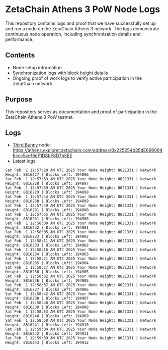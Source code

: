 # ZetaChain Athens 3 PoW Node Logs
This repository contains logs and proof that we have successfully set up and run a node on the ZetaChain Athens 3 network. The logs demonstrate continuous node operation, including synchronization details and performance.

## Contents
- Node setup information
- Synchronization logs with block height details
- Ongoing proof of work logs to verify active participation in the ZetaChain network

## Purpose
This repository serves as documentation and proof of participation in the ZetaChain Athens 3 PoW testnet.

## Logs

- [Third Bunny](https://thirdbunny.xyz/) node: https://athens.explorer.zetachain.com/address/0x225254d35dE666064Eccc5ce16eF1D8bF8D7b5EE
- Latest logs:
```
Sat Feb  1 12:57:28 AM UTC 2025 Your Node Height: 8621331 | Network Height: 8816227 | Blocks Left: 194896
Sat Feb  1 12:57:33 AM UTC 2025 Your Node Height: 8621331 | Network Height: 8816228 | Blocks Left: 194897
Sat Feb  1 12:57:39 AM UTC 2025 Your Node Height: 8621331 | Network Height: 8816229 | Blocks Left: 194898
Sat Feb  1 12:57:44 AM UTC 2025 Your Node Height: 8621331 | Network Height: 8816230 | Blocks Left: 194899
Sat Feb  1 12:57:49 AM UTC 2025 Your Node Height: 8621331 | Network Height: 8816231 | Blocks Left: 194900
Sat Feb  1 12:57:55 AM UTC 2025 Your Node Height: 8621331 | Network Height: 8816231 | Blocks Left: 194900
Sat Feb  1 12:58:00 AM UTC 2025 Your Node Height: 8621331 | Network Height: 8816232 | Blocks Left: 194901
Sat Feb  1 12:58:05 AM UTC 2025 Your Node Height: 8621331 | Network Height: 8816233 | Blocks Left: 194902
Sat Feb  1 12:58:11 AM UTC 2025 Your Node Height: 8621331 | Network Height: 8816233 | Blocks Left: 194902
Sat Feb  1 12:58:16 AM UTC 2025 Your Node Height: 8621331 | Network Height: 8816234 | Blocks Left: 194903
Sat Feb  1 12:58:21 AM UTC 2025 Your Node Height: 8621331 | Network Height: 8816235 | Blocks Left: 194904
Sat Feb  1 12:58:27 AM UTC 2025 Your Node Height: 8621331 | Network Height: 8816236 | Blocks Left: 194905
Sat Feb  1 12:58:32 AM UTC 2025 Your Node Height: 8621331 | Network Height: 8816236 | Blocks Left: 194905
Sat Feb  1 12:58:37 AM UTC 2025 Your Node Height: 8621331 | Network Height: 8816237 | Blocks Left: 194906
Sat Feb  1 12:58:42 AM UTC 2025 Your Node Height: 8621331 | Network Height: 8816238 | Blocks Left: 194907
Sat Feb  1 12:58:48 AM UTC 2025 Your Node Height: 8621331 | Network Height: 8816239 | Blocks Left: 194908
Sat Feb  1 12:58:53 AM UTC 2025 Your Node Height: 8621331 | Network Height: 8816240 | Blocks Left: 194909
Sat Feb  1 12:58:58 AM UTC 2025 Your Node Height: 8621331 | Network Height: 8816241 | Blocks Left: 194910
Sat Feb  1 12:59:04 AM UTC 2025 Your Node Height: 8621331 | Network Height: 8816242 | Blocks Left: 194911
Sat Feb  1 12:59:09 AM UTC 2025 Your Node Height: 8621331 | Network Height: 8816243 | Blocks Left: 194912
```

